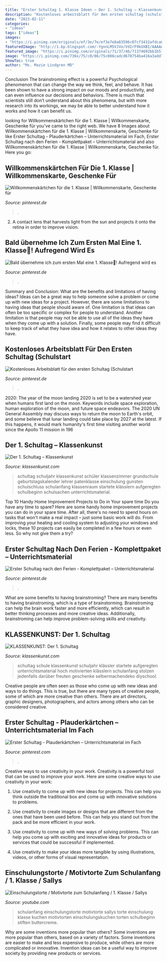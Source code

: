 ```yaml
---
title: "Erster Schultag 1. Klasse Ideen ~ Der 1. Schultag – Klassenkunst"
description: "Kostenloses arbeitsblatt für den ersten schultag (schulstart"
date: "2023-02-11"
categories:
- "ideas"
tags: ["ideas"]
images:
- "https://i.pinimg.com/originals/ef/3e/7e/ef3e7e8a83596c07cf3432afdca62fc9.jpg"
featuredImage: "http://1.bp.blogspot.com/-YgnnLM5VJVo/VdIrF9kUXBI/AAAAAAAADUw/YOgrYTRYk3M/s1600/Folie3.jpg"
featured_image: "https://i.pinimg.com/originals/71/37/46/71374692bb1b51f25ce9aa7821845648.jpg"
image: "https://i.pinimg.com/736x/75/c0/86/75c086cadcd678754ba416a3add71a35.jpg"
ShowToc: true
author: "Ms. Mazie Lindgren MD"
---
```



Conclusion
The brainstroming effect is a powerful Psychological phenomenon that can change the way we think, feel, and behave. It has been shown to have a strong impact on our moods and productivity, and can even influence our decisions and behaviors. There is much that scientists still don’t understand about this phenomena, but with more research into its workings, we may be able to better understand how it works and how it can benefit us.

	

		
looking for Willkommenskärtchen für die 1. Klasse | Willkommenskarte, Geschenke für you've came to the right web. We have 8 Images about Willkommenskärtchen für die 1. Klasse | Willkommenskarte, Geschenke für like Erster Schultag - Plauderkärtchen – Unterrichtsmaterial im Fach, Erster Schultag nach den Ferien - Komplettpaket – Unterrichtsmaterial and also Willkommenskärtchen für die 1. Klasse | Willkommenskarte, Geschenke für. Here you go:
		
    
## Willkommenskärtchen Für Die 1. Klasse | Willkommenskarte, Geschenke Für

<img loading=lazy src="https://i.pinimg.com/736x/e4/8e/ce/e48ece7463a1a81a46a216509d47ec41.jpg" onerror="this.onerror=null;this.src='https://tse3.mm.bing.net/th?id=OIP.HHsyaoYOg_uJWUij8o52BQHaD4&amp;pid=15.1';" alt="Willkommenskärtchen für die 1. Klasse | Willkommenskarte, Geschenke für">

_Source: pinterest.de_

>. 

	

2. A contact lens that harvests light from the sun and projects it onto the retina in order to improve vision.

    
## Bald übernehme Ich Zum Ersten Mal Eine 1. Klasse🤗! Aufregend Wird Es

<img loading=lazy src="https://i.pinimg.com/originals/71/37/46/71374692bb1b51f25ce9aa7821845648.jpg" onerror="this.onerror=null;this.src='https://tse2.mm.bing.net/th?id=OIP.pn_KPKt49rb80cyP8qYeyAHaJQ&amp;pid=15.1';" alt="Bald übernehme ich zum ersten Mal eine 1. Klasse🤗! Aufregend wird es">

_Source: pinterest.de_

>. 

	

Summary and Conclusion: What are the benefits and limitations of having ideas?
Ideas can be a great way to help someone solve a problem or come up with new ideas for a project. However, there are some limitations to having ideas that people should aware of. One limitation is that ideas can often be too specific or complex for people to understand. Another limitation is that people may not be able to use all of the ideas they have when they come up with a solution. Finally, some people may find it difficult to keep track of what they have idea and how it relates to other ideas they have.

    
## Kostenloses Arbeitsblatt Für Den Ersten Schultag (Schulstart

<img loading=lazy src="https://i.pinimg.com/736x/75/c0/86/75c086cadcd678754ba416a3add71a35.jpg" onerror="this.onerror=null;this.src='https://tse4.mm.bing.net/th?id=OIP.8uQmPXroyODM3daa1lGuiwHaKd&amp;pid=15.1';" alt="Kostenloses Arbeitsblatt für den ersten Schultag (Schulstart">

_Source: pinterest.de_

>. 

	

2020: The year of the moon landing
2020 is set to be a watershed year when humans first land on the moon. Keywords include space exploration, human exploration of the moon, and future space endeavors. The 2020 UN General Assembly may discuss ways to return the moon to Earth's orbit, and some believe that lunar landing could take place by 2027 at the latest. If this happens, it would mark humanity's first time visiting another world since the Apollo 11 mission in 196
    
## Der 1. Schultag – Klassenkunst

<img loading=lazy src="http://1.bp.blogspot.com/-YgnnLM5VJVo/VdIrF9kUXBI/AAAAAAAADUw/YOgrYTRYk3M/s1600/Folie3.jpg" onerror="this.onerror=null;this.src='https://tse3.mm.bing.net/th?id=OIP.lDyGXRv1sKHxLIY4GcdxmwHaFi&amp;pid=15.1';" alt="Der 1. Schultag – Klassenkunst">

_Source: klassenkunst.com_

>schultag schuljahr klassenkunst schüler klassenzimmer grundschule geburtstagskalender lehrer patenklasse einschulung gunsten schulschluss schulanfang klassenraum startete klässlern aufgeregten schulbeginn schulsachen unterrichtsmaterial. 

	

Top 10 Handy Home Improvement Projects to Do in Your spare time
Do you have any time to spare? Here are some handy home improvement projects you can do in your spare time. After all, there's no need to spend hours on tasks that won't make a real impact – just some basic work will do. From improving your heating and cooling system to adjusting your windows and locks, these 10 projects can easily be completed in a few hours or even less. So why not give them a try?

    
## Erster Schultag Nach Den Ferien - Komplettpaket – Unterrichtsmaterial

<img loading=lazy src="https://i.pinimg.com/736x/5c/b9/1c/5cb91c5022d507c049a67051daf39b6c.jpg" onerror="this.onerror=null;this.src='https://tse2.mm.bing.net/th?id=OIP.aoK7cQZubSgP7TdcO-L6dgHaKs&amp;pid=15.1';" alt="Erster Schultag nach den Ferien - Komplettpaket – Unterrichtsmaterial">

_Source: pinterest.de_

>. 

	

What are some benefits to having brainstroming?
There are many benefits to having brainstroming, which is a type of brainstorming. Brainstroming can help the brain work faster and more efficiently, which can result in better thinking processes and more creative ideas. Additionally, brainstroming can help improve problem-solving skills and creativity.

    
## KLASSENKUNST: Der 1. Schultag

<img loading=lazy src="http://2.bp.blogspot.com/-E9Kk_YmdFR8/VdIrISUXkLI/AAAAAAAADU8/ydoVgRI8Gm0/s1600/Bild.png" onerror="this.onerror=null;this.src='https://tse3.mm.bing.net/th?id=OIP.SezZhpdaqVirxFKjABz_awHaE7&amp;pid=15.1';" alt="KLASSENKUNST: Der 1. Schultag">

_Source: klassenkunst.com_

>schultag schule klassenkunst schuljahr klässler startete aufgeregten unterrichtsmaterial hoch motivierten klässlern schulanfang stolzen jedenfalls darüber freuten geschenke selbermachendeko diyschool. 

	

Creative people are often seen as those who come up with new ideas and ways to do things. This is true, but there are many types of creative people, some of which are more creative than others. There are art directors, graphic designers, photographers, and actors among others who can be considered creative.

    
## Erster Schultag - Plauderkärtchen – Unterrichtsmaterial Im Fach

<img loading=lazy src="https://i.pinimg.com/originals/ef/3e/7e/ef3e7e8a83596c07cf3432afdca62fc9.jpg" onerror="this.onerror=null;this.src='https://tse1.mm.bing.net/th?id=OIP.mtmOLj1OKJyh54CHFZ1BXwHaPj&amp;pid=15.1';" alt="Erster Schultag - Plauderkärtchen – Unterrichtsmaterial im Fach">

_Source: pinterest.com_

>. 

	

Creative ways to use creativity in your work.
Creativity is a powerful tool that can be used to improve your work. Here are some creative ways to use creativity in your work:
1. Use creativity to come up with new ideas for projects. This can help you think outside the traditional box and come up with innovative solutions to problems.

2. Use creativity to create images or designs that are different from the ones that have been used before. This can help you stand out from the pack and be more efficient in your work.

3. Use creativity to come up with new ways of solving problems. This can help you come up with exciting and innovative ideas for products or services that could be successful if implemented.

4. Use creativity to make your ideas more tangible by using illustrations, videos, or other forms of visual representation.

    
## Einschulungstorte / Motivtorte Zum Schulanfang / 1. Klasse / Sallys

<img loading=lazy src="https://i.ytimg.com/vi/xYHmuW4k6jM/maxresdefault.jpg" onerror="this.onerror=null;this.src='https://tse4.mm.bing.net/th?id=OIP.oBcWQFPb-PiyYzAQ2tjzHgHaEK&amp;pid=15.1';" alt="Einschulungstorte / Motivtorte zum Schulanfang / 1. Klasse / Sallys">

_Source: youtube.com_

>schulanfang einschulungstorte motivtorte sallys torte einschulung klasse kuchen motivtorten einschulungskuchen torten schulbeginn stiften buttercreme. 

	

Why are some inventions more popular than others?
Some inventions are more popular than others, based on a variety of factors. Some inventions are easier to make and less expensive to produce, while others are more complicated or innovative. Invention ideas can be a useful way to improve society by providing new products or services.

